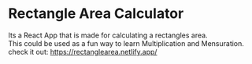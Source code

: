 # Rectangle Area Calculator
Its a React App that is made for calculating a rectangles area.  
This could be used as a fun way to learn Multiplication and Mensuration.  
check it out: https://rectanglearea.netlify.app/
